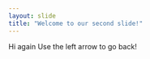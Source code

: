```yaml
---
layout: slide
title: "Welcome to our second slide!"
---
```

Hi again
Use the left arrow to go back!
